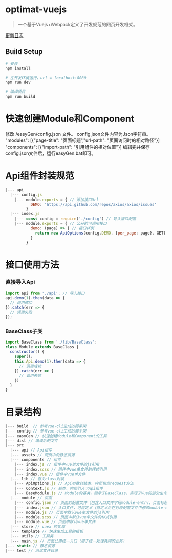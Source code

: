 # optimat-vuejs

> 一个基于Vuejs+Webpack定义了开发规范的网页开发框架。

[更新日志](/CHANGE_LOGS.md)
## Build Setup

``` bash
# 安装
npm install

# 在开发环境运行，url = localhost:8080
npm run dev

# 编译项目
npm run build
```
# 快速创建Module和Component
修改 /easyGen/config.json 文件。
config.json文件内容为Json字符串。
"modules": [{"page-title": "页面标题","url-path": "页面访问时的相对路径"}]
"components": [{"import-path": "引用组件的相对位置"}]
编辑完并保存config.json文件后，运行easyGen.bat即可。

# Api组件封装规范
```js
|--- api
  |--- config.js
    |--- module.exports = { // 添加接口Url
           DEMO: 'https://api.github.com/repos/axios/axios/issues'
         }
  |--- index.js
    |--- const config = require('./config') // 导入接口配置
    |--- module.exports = { // 公开的可调用接口
           demo: (page) => { // 接口样例
             return new ApiOptions(config.DEMO, {per_page: page}, GET).request();
           }
         }
```
# 接口使用方法
### 直接导入Api
```js
import api from './api'; // 导入接口
api.demo(1).then(data => {
  // 调用成功
}).catch(err => {
  // 调用失败
});
```
### BaseClass子类
```js
import BaseClass from './lib/BaseClass';
class Module extends BaseClass {
  constructor() {
    super();
    this.Api.demo(1).then(data => {
      // 调用成功
    }).catch(err => {
      // 调用失败
    })
  }
}
```

# 目录结构

```js
|--- build  // 参考vue-cli生成的脚手架
|--- config // 参考vue-cli生成的脚手架
|--- easyGen // 快速创建Module和Component的工具
|--- dist // 编译后的文件
|--- src
  |--- api // Api组件
  |--- assets // 网页中的静态资源
  |--- components // 组件
    |--- index.js // 组件中vue单文件的js引用
    |--- index.scss // 组件中vue单文件的样式引用
    |--- index.vue // 组件中vue单文件
  |--- lib // 有关class封装
    |--- ApiOptions.js // Api参数封装类，内部包含request方法
    |--- Context.js // 基类，内部引入了Api组件
    |--- BaseModule.js // Module的基类，继承于BaseClass，实现了Vue的部分生命周期
  |--- module // 页面
    |--- config.json // 页面的配置文件（包含入口文件字段module-entry，页面标题字段page-title，相对网页访问路径字段redirect-url）
    |--- index.json // 入口文件，可自定义（自定义后在对应配置文件中修改module-entry字段）
    |--- module.js // 页面中默认vue单文件的js引用
    |--- module.scss // 页面中默认vue单文件的样式引用
    |--- module.vue // 页面中默认vue单文件
  |--- store // vuex 的实现
  |--- template // 快速生成工具的模板
  |--- utils // 工具类
  |--- main.js // 页面公用统一入口（用于统一处理共同的业务）
|--- static // 静态资源
|--- test // 测试文件目录
```
